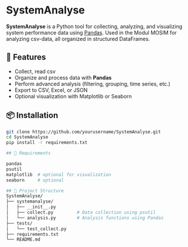 # SystemAnalyse

**SystemAnalyse** is a Python tool for collecting, analyzing, and visualizing system performance data using [Pandas](https://pandas.pydata.org/). Used in the Modul MOSIM for analyzing csv-data, all organized in structured DataFrames.

## 🔧 Features

- Collect, read csv
- Organize and process data with **Pandas**
- Perform advanced analysis (filtering, grouping, time series, etc.)
- Export to CSV, Excel, or JSON
- Optional visualization with Matplotlib or Seaborn

## 📦 Installation

```bash
git clone https://github.com/yourusername/SystemAnalyse.git
cd SystemAnalyse
pip install -r requirements.txt

## 🐍 Requirements

pandas
psutil
matplotlib  # optional for visualization
seaborn     # optional

## 📁 Project Structure
SystemAnalyse/
├── systemanalyse/
│   ├── __init__.py
│   ├── collect.py         # Data collection using psutil
│   └── analysis.py        # Analysis functions using Pandas
├── tests/
│   └── test_collect.py
├── requirements.txt
└── README.md
